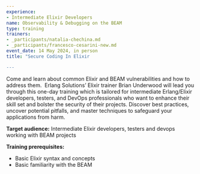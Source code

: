 ```yaml
---
experience:
- Intermediate Elixir Developers
name: Observability & Debugging on the BEAM
type: training
trainers:
- _participants/natalia-chechina.md
- _participants/francesco-cesarini-new.md
event_date: 14 May 2024, in person
title: "Secure Coding In Elixir

---
```

Come and learn about common Elixir and BEAM vulnerabilities and how to address
them.  Erlang Solutions’ Elixir trainer Brian Underwood will lead you through this
one-day training which is tailored for intermediate Erlang/Elixir developers, testers,
and DevOps professionals who want to enhance their skill set and bolster the
security of their projects. Discover best practices, uncover potential pitfalls, and
master techniques to safeguard your applications from harm.

**Target audience:**
Intermediate Elixir developers, testers and devops working with BEAM projects

**Training prerequisites:**
* Basic Elixir syntax and concepts
* Basic familiarity with the BEAM
